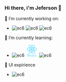 ### Hi there, i'm Jeferson 👋

🔭 I’m currently working on: 
- <img src="https://cdn.pixabay.com/photo/2017/08/05/11/16/logo-2582748_960_720.png" alt="ec6" width="40" height="40" max-width="100%"> <img src="https://cdn.pixabay.com/photo/2017/08/05/11/16/logo-2582747_1280.png" alt="ec6" width="40" height="40" max-width="100%"> <img src="https://upload.wikimedia.org/wikipedia/commons/thumb/9/99/Unofficial_JavaScript_logo_2.svg/1200px-Unofficial_JavaScript_logo_2.svg.png" alt="ec6" width="40" height="40" max-width="100%">

🌱 I’m currently learning:
-  <img src="https://miro.medium.com/max/638/1*GCjELZsA3fvQPf4mWsZbAw.png" alt="ec6" width="40" height="40" max-width="100%"> <img src="https://raw.githubusercontent.com/devicons/devicon/master/icons/react/react-original-wordmark.svg" alt="ec6" width="40" height="40" max-width="100%"> <img src="https://decodenatura.com/static/fb8aa1bb70c9925ce1ae22dc2711b343/nextjs-logo.png" alt="ec6" width="40" height="40" max-width="100%">

📐 UI expirience
-  <img src="https://camo.githubusercontent.com/ed93c2b000a76ceaad1503e7eb9356591b885227e82a36a005b9d3498b303ba5/68747470733a2f2f7777772e766563746f726c6f676f2e7a6f6e652f6c6f676f732f6669676d612f6669676d612d69636f6e2e737667" alt="ec6" width="40" height="40" max-width="100%">





